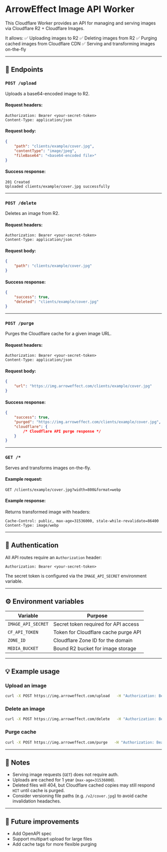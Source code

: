 # ArrowEffect Image API Worker

This Cloudflare Worker provides an API for managing and serving images via Cloudflare R2 + Cloudflare Images.

It allows:
✅ Uploading images to R2
✅ Deleting images from R2
✅ Purging cached images from Cloudflare CDN
✅ Serving and transforming images on-the-fly

---

## 🌟 **Endpoints**

### `POST /upload`

Uploads a base64-encoded image to R2.

#### Request headers:

```
Authorization: Bearer <your-secret-token>
Content-Type: application/json
```

#### Request body:

```json
{
	"path": "clients/example/cover.jpg",
	"contentType": "image/jpeg",
	"fileBase64": "<base64-encoded file>"
}
```

#### Success response:

```
201 Created
Uploaded clients/example/cover.jpg successfully
```

---

### `POST /delete`

Deletes an image from R2.

#### Request headers:

```
Authorization: Bearer <your-secret-token>
Content-Type: application/json
```

#### Request body:

```json
{
	"path": "clients/example/cover.jpg"
}
```

#### Success response:

```json
{
	"success": true,
	"deleted": "clients/example/cover.jpg"
}
```

---

### `POST /purge`

Purges the Cloudflare cache for a given image URL.

#### Request headers:

```
Authorization: Bearer <your-secret-token>
Content-Type: application/json
```

#### Request body:

```json
{
	"url": "https://img.arroweffect.com/clients/example/cover.jpg"
}
```

#### Success response:

```json
{
	"success": true,
	"purged": "https://img.arroweffect.com/clients/example/cover.jpg",
	"cloudflare": {
		/* Cloudflare API purge response */
	}
}
```

---

### `GET /*`

Serves and transforms images on-the-fly.

#### Example request:

```
GET /clients/example/cover.jpg?width=800&format=webp
```

#### Example response:

Returns transformed image with headers:

```
Cache-Control: public, max-age=31536000, stale-while-revalidate=86400
Content-Type: image/webp
```

---

## 🔐 **Authentication**

All API routes require an `Authorization` header:

```
Authorization: Bearer <your-secret-token>
```

The secret token is configured via the `IMAGE_API_SECRET` environment variable.

---

## ⚙ **Environment variables**

| Variable           | Purpose                              |
| ------------------ | ------------------------------------ |
| `IMAGE_API_SECRET` | Secret token required for API access |
| `CF_API_TOKEN`     | Token for Cloudflare cache purge API |
| `ZONE_ID`          | Cloudflare Zone ID for the domain    |
| `MEDIA_BUCKET`     | Bound R2 bucket for image storage    |

---

## 💡 **Example usage**

### Upload an image

```bash
curl -X POST https://img.arroweffect.com/upload   -H "Authorization: Bearer YOUR_TOKEN"   -H "Content-Type: application/json"   -d '{"path":"tests/test.jpg","contentType":"image/jpeg","fileBase64":"<encoded>"}'
```

### Delete an image

```bash
curl -X POST https://img.arroweffect.com/delete   -H "Authorization: Bearer YOUR_TOKEN"   -H "Content-Type: application/json"   -d '{"path":"tests/test.jpg"}'
```

### Purge cache

```bash
curl -X POST https://img.arroweffect.com/purge   -H "Authorization: Bearer YOUR_TOKEN"   -H "Content-Type: application/json"   -d '{"url":"https://img.arroweffect.com/tests/test.jpg"}'
```

---

## 🚀 **Notes**

- Serving image requests (`GET`) does not require auth.
- Uploads are cached for 1 year (`max-age=31536000`).
- Deleted files will 404, but Cloudflare cached copies may still respond `HIT` until cache is purged.
- Consider versioning file paths (e.g. `/v2/cover.jpg`) to avoid cache invalidation headaches.

---

## 📌 **Future improvements**

- Add OpenAPI spec
- Support multipart upload for large files
- Add cache tags for more flexible purging
